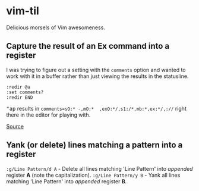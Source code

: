 # vim-til

Delicious morsels of Vim awesomeness.

## Capture the result of an Ex command into a register

I was trying to figure out a setting with the `comments` option and wanted to work with it in a buffer rather than just viewing the results in the statusline.

```
:redir @a
:set comments?
:redir END
```

<kbd>"ap</kbd> results in `comments=sO:* -,mO:*  ,exO:*/,s1:/*,mb:*,ex:*/,://` right there in the editor for playing with.

[Source](http://vim.wikia.com/wiki/Capture_ex_command_output)

## Yank (or delete) lines matching a pattern into a register

`:g/Line Pattern/d A` - Delete all lines matching 'Line Pattern' into *appended* register **A** (note the capitalization).
`:g/Line Pattern/y B` - Yank all lines matching 'Line Pattern' into *appended* register **B**.
